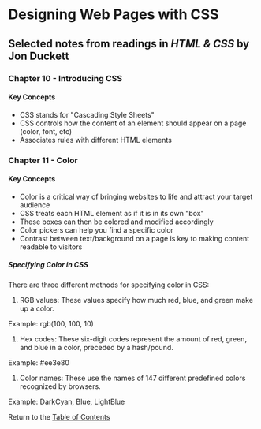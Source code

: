 # Designing Web Pages with CSS

## Selected notes from readings in *HTML & CSS* by Jon Duckett

### Chapter 10 - Introducing CSS

#### Key Concepts
* CSS stands for "Cascading Style Sheets"
* CSS controls how the content of an element should appear on a page (color, font, etc)
* Associates rules with different HTML elements

### Chapter 11 - Color

#### Key Concepts
* Color is a critical way of bringing websites to life and attract your target audience
* CSS treats each HTML element as if it is in its own "box"
* These boxes can then be colored and modified accordingly
* Color pickers can help you find a specific color
* Contrast between text/background on a page is key to making content readable to visitors

##### Specifying Color in CSS

There are three different methods for specifying color in CSS:

1. RGB values: These values specify how much red, blue, and green make up a color. 

Example: rgb(100, 100, 10)

1. Hex codes: These six-digit codes represent the amount of red, green, and blue in a color, preceded by a hash/pound.

Example: #ee3e80

1. Color names: These use the names of 147 different predefined colors recognized by browsers.

Example: DarkCyan, Blue, LightBlue


Return to the [Table of Contents](https://alex-whan.github.io/learning-journal/)